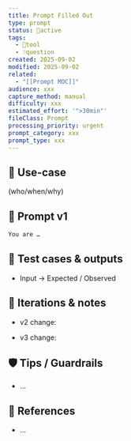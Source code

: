 ```yaml
---
title: Prompt Filled Out
type: prompt
status: 🔄active
tags:
  - 🔧tool
  - ❔question
created: 2025-09-02
modified: 2025-09-02
related:
  - "[[Prompt MOC]]"
audience: xxx
capture_method: manual
difficulty: xxx
estimated_effort: '">30min"'
fileClass: Prompt
processing_priority: urgent
prompt_category: xxx
prompt_type: xxx
---
```


## 🎯 Use-case
(who/when/why)

## 💬 Prompt v1
```txt
You are …
```
## 🧪 Test cases & outputs

- Input → Expected / Observed
    

## 🔁 Iterations & notes

- v2 change:
    
- v3 change:
    

## 🛡️ Tips / Guardrails

- …
    

## 🔗 References

- …